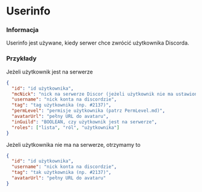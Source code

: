 # Userinfo
### Informacja
Userinfo jest używane, kiedy serwer chce zwrócić użytkownika Discorda. 

### Przykłady
Jeżeli użytkownik jest na serwerze
```json
{
  "id": "id użytkownika",
  "mcNick": "nick na serwerze Discor (jeżeli użytkownik nie ma ustawionego nicku, nie ma tego klucza)",
  "username": "nick konta na discordzie",
  "tag": "tag użytkownika (np. #2137)",
  "permLevel": "permisje użytkownika (patrz PermLevel.md)",
  "avatarUrl": "pełny URL do avataru",
  "inGuild": "BOOLEAN, czy użytkownik jest na serwerze",
  "roles": ["lista", "ról", "użytkownika"]
}
```

Jeżeli użytkownika nie ma na serwerze, otrzymamy to
```json
{
  "id": "id użytkownika",
  "username": "nick konta na discordzie",
  "tag": "tak użytkownika (np. #2137)",
  "avatarUrl": "pełny URL do avataru"
}
```
